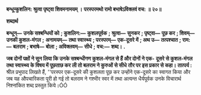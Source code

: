 **बन्धून्कुशलिन: श्रुत्वा पृष्ट्वा शिवमनामयम् ।** **परस्परमथो रामो बभाषेऽविक्लवं वच: ॥ २०॥** 

**शब्दार्थ** 

**बन्धून्—** **उनके सश्बन्धियों को** **; कुशलिन:—** **कुशलपूर्वक** **; श्रुत्वा—** **सुनकर** **; पृष्ट्वा—** **पूछ कर** **; शिवम्—** **उनकी कुशल-मंगल** **;** **अनामयम्—** **तथा स्वास्थ्य** **; परस्परम्—** **एक-दूसरे में** **; अथ उ—** **तत्पश्चात** **; राम:—** **बलराम** **; बभाषे—** **बोला** **; अविक्लवम्—** **सीधे** **;** **वच:—** **शब्द।** **.** 

**जब दोनों पक्षों ने सुन लिया कि उनके सश्बन्धीगण कुशल-मंगल से हैं और दोनों ने एक-** **दूसरे से कुशल-मंगल तथा स्वास्थ्य के विषय में पूछताछ कर ली तो बलराम ने कुरुओं से सीधे** **तौर पर इस प्रकार से कहा।** **तात्पर्य :** श्रील प्रभुपाद लिखते हैं, ''परस्पर एक-दूसरे की कुशलता पूछ कर उन्होंने एक-दूसरे का स्वागत किया और जब यह औपचारिकता पूरी हो गई तो बलराम ने गश्भीर स्वर में तथा अत्यन्त धैर्यपूर्वक उनके विचारार्थ निश्नांकित शब्द प्रस्तुत किये।ÓÓ  